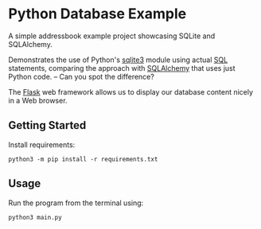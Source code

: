 Python Database Example
=======================

A simple addressbook example project showcasing SQLite and SQLAlchemy.

Demonstrates the use of Python's [sqlite3](https://docs.python.org/3/library/sqlite3.html)
module using actual [SQL](https://de.wikipedia.org/wiki/SQL) statements,
comparing the approach with [SQLAlchemy](https://pypi.org/project/sqla-wrapper/)
that uses just Python code. – Can you spot the difference?

The [Flask](https://flask.palletsprojects.com/) web framework allows us to
display our database content nicely in a Web browser.

Getting Started
---------------

Install requirements:
```console
python3 -m pip install -r requirements.txt
```

Usage
-----

Run the program from the terminal using:
```console
python3 main.py
```
